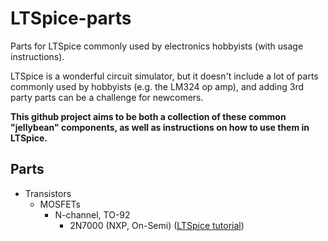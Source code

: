 # LTSpice-parts
Parts for LTSpice commonly used by electronics hobbyists (with usage instructions).

LTSpice is a wonderful circuit simulator, but it doesn't include a lot of parts commonly used by hobbyists (e.g. the LM324 op amp), and adding 3rd party parts can be a challenge for newcomers.

**This github project aims to be both a collection of these common "jellybean" components, as well as instructions on how to use them in LTSpice.**

## Parts

* Transistors
  * MOSFETs
    * N-channel, TO-92
      * 2N7000 (NXP, On-Semi) ([LTSpice tutorial](https://github.com/pepaslabs/LTSpice-parts/wiki/2N7000))
